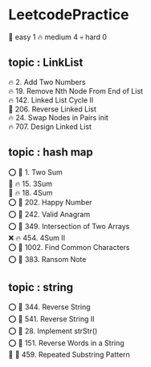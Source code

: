 # LeetcodePractice

🎈   easy       1
🔥   medium     4
💀   hard       0

## topic : LinkList

🔥 2. Add Two Numbers  
🔥 19. Remove Nth Node From End of List  
🔥 142. Linked List Cycle II  
🎈 206. Reverse Linked List  
🔥 24. Swap Nodes in Pairs init  
🔥 707. Design Linked List  

## topic : hash map

⭕ 🎈 1. Two Sum  
🚩 🔥 15. 3Sum  
🚩 🔥 18. 4Sum  
⭕ 🎈 202. Happy Number  
⭕ 🎈 242. Valid Anagram  
⭕ 🎈 349. Intersection of Two Arrays  
❌ 🔥 454. 4Sum II  
⭕ 🎈 1002. Find Common Characters  
⭕ 🎈 383. Ransom Note  

## topic : string 

⭕ 🎈 344. Reverse String  
⭕ 🎈 541. Reverse String II  
⭕ 🎈 28. Implement strStr()  
⭕ 🎈 151. Reverse Words in a String  
🚩 🎈 459. Repeated Substring Pattern  
